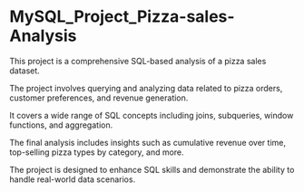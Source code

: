 # MySQL_Project_Pizza-sales-Analysis
This project is a comprehensive SQL-based analysis of a pizza sales dataset. 

The project involves querying and analyzing data related to pizza orders, customer preferences, and revenue generation. 

It covers a wide range of SQL concepts including joins, subqueries, window functions, and aggregation. 

The final analysis includes insights such as cumulative revenue over time, top-selling pizza types by category, and more.

The project is designed to enhance SQL skills and demonstrate the ability to handle real-world data scenarios.
